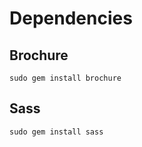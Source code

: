 # Dependencies

## Brochure
```
sudo gem install brochure
```

## Sass
```
sudo gem install sass
```